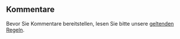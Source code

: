 ## <a name="comments"></a>Kommentare

Bevor Sie Kommentare bereitstellen, lesen Sie bitte unsere [geltenden Regeln](../house-rules.md).

<!--HONumber=Jan17_HO2-->


